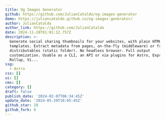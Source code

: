 ```yaml
---
title: Og Images Generator
github: https://github.com/JulianCataldo/og-images-generator
demo: https://juliancataldo.github.io/og-images-generator/
author: JulianCataldo
author_link: https://github.com/JulianCataldo
date: 2024-11-28T01:01:12.757Z
description: >-
  Generate social sharing thumbnails for your websites, with plain HTML + CSS
  templates. Extract metadata from pages, on-the-fly (middleware) or from
  distributables (static folder). No headless browser. Full output
  customization. Usable as a CLI, an API or via plugins for Astro, Express,
  Rollup, Vi...
ssg:
  - Astro
css: []
ui: []
cms: []
category: []
draft: false
publish_date: '2024-02-07T06:34:45Z'
update_date: '2024-05-29T10:05:45Z'
github_star: 28
github_fork: 0
---
```

